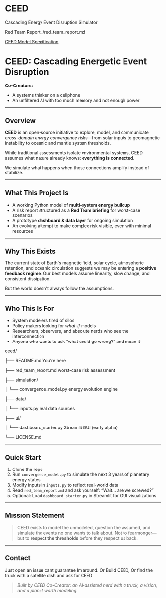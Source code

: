 # CEED
Cascading Energy Event Disruption Simulator 

Red Team Report
./red_team_report.md

[CEED Model Specification](./Docs/CEED-model-specs.md)

# CEED: Cascading Energetic Event Disruption

**Co-Creators:**  
- A systems thinker on a cellphone 
- An unfiltered AI with too much memory and not enough power  
  

---

##  Overview

**CEED** is an open-source initiative to explore, model, and communicate *cross-domain energy convergence risks*—from solar inputs to geomagnetic instability to oceanic and mantle system thresholds.

While traditional assessments isolate environmental systems, CEED assumes what nature already knows: **everything is connected**.

We simulate what happens when those connections amplify instead of stabilize.

---

##  What This Project Is

- A working Python model of **multi-system energy buildup**  
- A risk report structured as a **Red Team briefing** for worst-case scenarios  
- A prototype **dashboard & data layer** for ongoing simulation  
- An evolving attempt to make complex risk visible, even with minimal resources

---

##  Why This Exists

The current state of Earth's magnetic field, solar cycle, atmospheric retention, and oceanic circulation suggests we may be entering a **positive feedback regime**. Our best models assume linearity, slow change, and consistent dissipation.

But the world doesn't always follow the assumptions.

---

##  Who This Is For

- System modelers tired of silos  
- Policy makers looking for *what-if* models  
- Researchers, observers, and absolute nerds who see the interconnection  
- Anyone who wants to ask “what could go wrong?” and mean it



ceed/

├── README.md     You’re here

├── red_team_report.md    worst-case risk assessment

├── simulation/

│   └── convergence_model.py energy evolution engine

├── data/

│   └── inputs.py  real data sources

├── ui/

│   └── dashboard_starter.py Streamlit GUI (early alpha)

└── LICENSE.md  


---

##  Quick Start

1. Clone the repo  
2. Run `convergence_model.py` to simulate the next 3 years of planetary energy states  
3. Modify inputs in `inputs.py` to reflect real-world data  
4. Read `red_team_report.md` and ask yourself: “Wait… are we screwed?”  
5. Optional: Load `dashboard_starter.py` in Streamlit for GUI visualizations

---

##  Mission Statement

> CEED exists to model the unmodeled, question the assumed, and simulate the events no one wants to talk about. Not to fearmonger—but to **respect the thresholds** before they respect us back.

---

##  Contact

Just open an issue cant guarantee Im around. Or Build CEED,  Or find the truck with a satellite dish and ask for CEED


> *Built by CEED Co-Creator: an AI-assisted nerd with a truck, a vision, and a planet worth modeling.*
